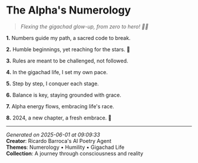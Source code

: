 # The Alpha's Numerology

> *Flexing the gigachad glow-up, from zero to hero! 💪🌟*

**1.** Numbers guide my path, a sacred code to break.


**2.** Humble beginnings, yet reaching for the stars. 💫


**3.** Rules are meant to be challenged, not followed.


**4.** In the gigachad life, I set my own pace.


**5.** Step by step, I conquer each stage.


**6.** Balance is key, staying grounded with grace.


**7.** Alpha energy flows, embracing life's race.


**8.** 2024, a new chapter, a fresh embrace. 🌟



---

*Generated on 2025-06-01 at 09:09:33*  
**Creator**: Ricardo Barroca's AI Poetry Agent  
**Themes**: Numerology • Humility • Gigachad Life  
**Collection**: A journey through consciousness and reality